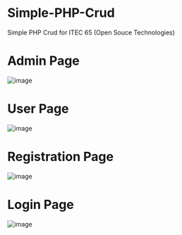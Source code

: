 # Simple-PHP-Crud
 Simple PHP Crud for ITEC 65 (Open Souce Technologies)
# Admin Page
![image](https://github.com/LeinahI/Simple-PHP-Crud/assets/53577436/38decae8-7380-410e-94fa-8c67be472411)
# User Page
![image](https://github.com/LeinahI/Simple-PHP-Crud/assets/53577436/ff7f324b-e15a-4013-a4d2-de9bf031ff3e)
# Registration Page
![image](https://github.com/LeinahI/Simple-PHP-Crud/assets/53577436/5785fe13-088d-4484-a0c9-972c689af2a3)
# Login Page
![image](https://github.com/LeinahI/Simple-PHP-Crud/assets/53577436/6d99565b-3056-4ee0-a7fd-7834184dca18)
